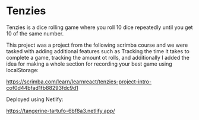 # Tenzies
Tenzies is a dice rolling game where you roll 10 dice repeatedly until you get 10 of the same number.

This project was a project from the following scrimba course and we were tasked with adding additional features such as Tracking the time it takes to complete a game, tracking the amount ot rolls, and additionally I added the idea for making a whole section for recording your best game using localStorage: 

https://scrimba.com/learn/learnreact/tenzies-project-intro-cof0d44bfad1fb88293fdc9d1

Deployed using Netlify:

https://tangerine-tartufo-6bf8a3.netlify.app/
